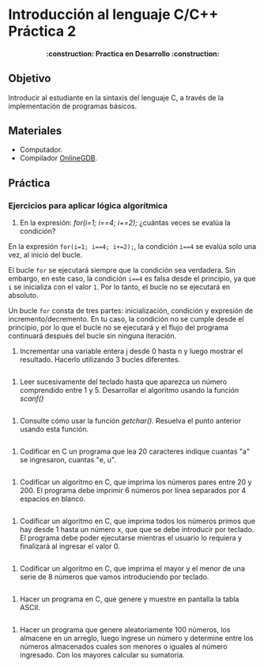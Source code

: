 # Introducción al lenguaje C/C++ Práctica 2

<h4 align="center">
:construction: Practica en Desarrollo :construction:
</h4>

## Objetivo

Introducir al estudiante en la sintaxis del lenguaje C, a través de la implementación de programas básicos.

## Materiales

- Computador.
- Compilador [OnlineGDB](https://www.onlinegdb.com/online_c_compiler).


## Práctica

### **Ejercicios para aplicar lógica algorítmica**

1. En la expresión: *for(i=1; i==4; i+=2);* ¿cuántas veces se evalúa la condición?

En la expresión `for(i=1; i==4; i+=2);`, la condición `i==4` se evalúa solo una vez, al inicio del bucle. 

El bucle `for` se ejecutará siempre que la condición sea verdadera. Sin embargo, en este caso, la condición `i==4` es falsa desde el principio, ya que `i` se inicializa con el valor `1`. Por lo tanto, el bucle no se ejecutará en absoluto.

Un bucle `for` consta de tres partes: inicialización, condición y expresión de incremento/decremento. En tu caso, la condición no se cumple desde el principio, por lo que el bucle no se ejecutará y el flujo del programa continuará después del bucle sin ninguna iteración.


1. Incrementar una variable entera j desde 0 hasta n y luego mostrar el resultado.
Hacerlo utilizando 3 bucles diferentes. 
~~~
~~~

1. Leer sucesivamente del teclado hasta que aparezca un número comprendido entre 1 y 5. Desarrollar el algoritmo usando la función *scanf()*
~~~
~~~

1. Consulte cómo usar la función *getchar()*. Resuelva el punto anterior usando esta función. 
~~~
~~~

1. Codificar en C un programa que lea 20 caracteres indique cuantas "a" se ingresaron, cuantas "e, u".
~~~
~~~

1. Codificar un algoritmo en C, que imprima los números pares entre 20 y 200. El programa debe imprimir 6 números por línea separados por 4 espacios en blanco.
~~~
~~~

1. Codificar un algoritmo en C, que imprima todos los números primos que hay desde 1 hasta un número x, que que se debe introducir por teclado. El programa debe poder ejecutarse mientras el usuario lo requiera y finalizará al ingresar el valor 0.
~~~
~~~

1. Codificar un algoritmo en C, que imprima el mayor y el menor de una serie de 8 números que vamos introduciendo por teclado.
~~~
~~~

1. Hacer un programa en C, que genere y muestre en pantalla la tabla ASCII.
~~~
~~~

1. Hacer un programa que genere aleatoriamente 100 números, los almacene en un arreglo, luego ingrese un número y determine entre los números almacenados cuales son menores o iguales al número ingresado. Con los mayores calcular su sumatoria.
~~~
~~~